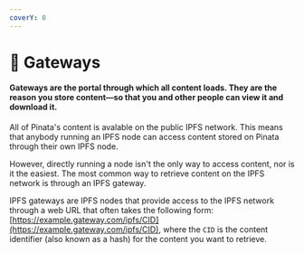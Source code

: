 ```yaml
---
coverY: 0
---
```


# 🚪 Gateways

#### Gateways are the portal through which all content loads. They are the reason you store content—so that you and other people can view it and download it.&#x20;



All of Pinata's content is avalable on the public IPFS network. This means that anybody running an IPFS node can access content stored on Pinata through their own IPFS node.

However, directly running a node isn't the only way to access content, nor is it the easiest. The most common way to retrieve content on the IPFS network is through an IPFS gateway.

IPFS gateways are IPFS nodes that provide access to the IPFS network through a web URL that often takes the following form: [https://example.gateway.com/ipfs/CID](https://example.gateway.com/ipfs/CID), where the `CID` is the content identifier (also known as a hash) for the content you want to retrieve.
